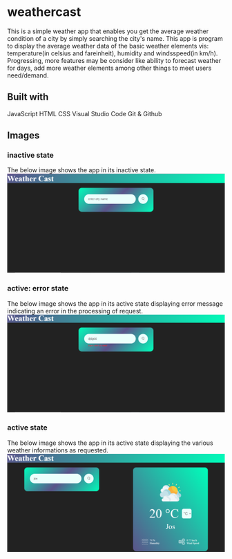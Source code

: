 # weathercast
This is a simple weather app that enables you get the average weather condition of a city by simply searching the city's name. This app is program to display the average weather data of the basic weather elements vis: temperature(in celsius and fareinheit), humidity and windsspeed(in km/h).
Progressing, more features may be consider like ability to forecast weather for days, add more weather elements among other things to meet users need/demand.

## Built with
JavaScript
HTML
CSS
Visual Studio Code
Git & Github

## Images

### inactive state
The below image shows the app in its inactive state.
![](screenshots/inactive.png)

### active: error state
The below image shows the app in its active state displaying error message indicating an error in the processing of request.
![](screenshots/active_error.png)

### active state
The below image shows the app in its active state displaying the various weather informations as requested.
![](screenshots/active.png)